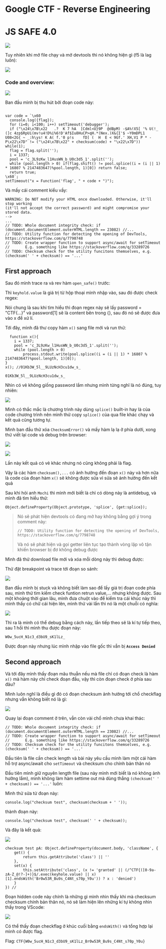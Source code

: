 # Google CTF - Reverse Engineering
# JS SAFE 4.0 
![](https://i.imgur.com/HhKIUby.png)

Tuy nhiên khi mở file chạy và mở devtools thì nó không hiện gì (f5 là lag luôn):

![](https://i.imgur.com/jCyShIZ.png)

### Code and overview:

![](https://i.imgur.com/I6F9D7k.png)

Ban đầu mình bị thu hút bởi đoạn code này:

```javascript=

var code = `\x60
  console.log({flag}); 
  for (i=0; i<100; i++) setTimeout('debugger');
  if ("\x24\x7B\x22   .?  K 7 hA  [Cdml<U}9P  @dBpM) -$A%!X5[ '% U(!_ (]c 4zp$RpUi(mv!u4!D%i%6!D'Af$Iu8HuCP>qH.*(Nex.)X&{I'$ ~Y0mDPL1 U08<2G{ ~ _:h\ys! K A( f.'0 p!s    fD] (  H  E < 9Gf.' XH,V1 P * -P\x22\x7D" != ("\x24\x7B\x22" + checksum(code) + "\x22\x7D")) while(1);
  flag = flag.split('');
  i‍ = 1337;
  pool = 'c_3L9zKw_l1HusWN_b_U0c3d5_1'.split('');
  while (pool.length > 0) if(flag.shift() != pool.splice((i = (i || 1) * 16807 % 2147483647)%pool.length, 1)[0]) return false;
  return true;
\x60`;
setTimeout("x = Function('flag', " + code + ")");  
```
Và mấy cái comment kiểu vầy:

```
WARNING: Do NOT modify your HTML once downloaded. Otherwise, it'll stop working
(it'll not accept the correct password) and might compromise your stored data.
-->
...
// TODO: Whole document integrity check: if (document.documentElement.outerHTML.length == 23082) //...
// TODO: Utility function for detecting the opening of DevTools, https://stackoverflow.com/q/7798748
// TODO: Create wrapper function to support async/await for setTimeout
//       E.g. something like https://stackoverflow.com/q/33289726
// TODO: Checksum check for the utility funcitons themselves, e.g. (checksum(' ' + checksum)) == '...'
```

## First approach


Sau đó mình trace ra và rev hàm `open_safe()` trước:

Thì `keyhold.value` là giá trị từ hộp thoại mình nhập vào, sau đó được check regex:

Nói chung là sau khi tìm hiểu thì đoạn regex này sẽ lấy password = "CTF{...}" và password[1] sẽ là content bên trong {}, sau đó nó sẽ được đưa vào x để xử lí.

Tới đây, mình đã thư copy hàm `x()` sang file mới và run thử:

```javascript=
  function x(){ 
    i = 1337;
    pool = 'c_3L9zKw_l1HusWN_b_U0c3d5_1'.split('');
    while (pool.length > 0) 
        process.stdout.write(pool.splice((i = (i || 1) * 16807 % 2147483647)%pool.length, 1)[0]);
}
x(); //01Kb3W_5l__9LUzNcH3cu1dw_s_
```
`01Kb3W_5l__9LUzNcH3cu1dw_s_`

Nhìn có vẻ không giống password lắm nhưng mình từng nghĩ là nó đúng, tuy nhiên:

![](https://i.imgur.com/aqgYFVF.png)

Mình có thắc mắc là chương trình này dùng `splice()` built-in hay là của code chương trình nên mình thử copy `splice()` của qua file khác chạy và kết quả cũng tương tự.  

Mình ban đầu thử xóa `ChecksumError()` và mấy hàm lạ lạ ở phía dưới, xong thử viết lại code và debug trên browser:

![](https://i.imgur.com/3XFTNlA.png)

![](https://i.imgur.com/7UNUgB2.png)

Lần này kết quả có vẻ khác nhưng nó cũng không phải là flag.

Vậy là các hàm `checksum(),...` có ảnh hưởng đến đoạn `x()` này và hơn nữa là code của đoạn hàm `x()` sẽ không được sửa vì sửa sẽ ảnh hưởng đến kết quả

Sau khi hỏi anh `Mochi` thì mình mới biết là chỉ có dòng này là antidebug, và mình đã tìm hiểu thử:



```javascript=
Object.defineProperty(Object.prototype, 'splice', {get:splice});
```
> Nó sẽ phát hiện devtools có đang mở hay không bằng gợi ý trong comment này:
>
>`// TODO: Utility function for detecting the opening of DevTools, https://stackoverflow.com/q/7798748`
>
> Và nó sẽ phát hiện và gọi getter liên tục tạo thành vòng lặp vô tận khiến browser bị đơ không debug được



Mình đã thử download file mới và xóa mỗi dòng này thì debug được:

Thử đặt breakpoint và trace tới đoạn so sánh:

![](https://i.imgur.com/fodvvZR.png)

Ban đầu mình bị stuck và không biết làm sao để lấy giá trị đoạn code phía sau, mình thử tìm kiếm check funtion retrun value,... nhưng không được. Sau một khoảng thời gian lâu, mình đưa chuột vào để kiểm tra cái khúc này thì mình thấy có chữ cái hiện lên, mình thử vài lần thì nó là một chuỗi có nghĩa:

![](https://i.imgur.com/wN1IQ6z.png)

Thì ra là mình có thể debug bằng cách này, lần tiếp theo sẽ là kí tự tiếp theo, sau 1 hồi thì mình thu được đoạn này:

`W0w_5ucH_N1c3_d3bU9_sK1lLz_`

Được đoạn này nhưng lúc mình nhập vào file gốc thì vẫn bị **`Access Denied`**

## Second approach

Và tới đây mình thấy đoạn mâu thuẫn nếu mà file chỉ có đoạn check là hàm `x()` mà hàm này chỉ check đoạn đầu, vậy thì còn đoạn check ở phía sau đâu?

Mình luôn nghĩ là điều gì đó có đoạn checksum ảnh hưởng tới chổ checkflag nhưng vẫn không biết nó là gì:

![](https://i.imgur.com/89Im5kr.png)

Quay lại đoạn comment ở trên, vẫn còn vài chổ mình chưa khai thác:

```
// TODO: Whole document integrity check: if (document.documentElement.outerHTML.length == 23082) //...
// TODO: Create wrapper function to support async/await for setTimeout
//       E.g. something like https://stackoverflow.com/q/33289726
// TODO: Checksum check for the utility funcitons themselves, e.g. (checksum(' ' + checksum)) == '...'
```
Đầu tiên là file cần check length và bài này yêu cầu mình làm một cái hàm hỗ trợ async/await cho `setTimeout` và checksum cho chính bản thân nó

Đầu tiên mình giữ nguyên length file (sau này mình mới biết là nó không ảnh hưởng lắm), mình không làm hàm settime out mà dùng thẳng `(checksum(' ' + checksum)) == '...'` luôn:

Mình thử sửa từ đoạn này:

`console.log("checksum test", checksum(checksum + ' '));` 

thành đoạn này: 

`console.log("checksum test", checksum(' ' + checksum));` 

Và đây là kết quả:

![](https://i.imgur.com/4bZXq8Z.png)


```javascript=
checksum test pA: Object.defineProperty(document.body, 'className', {
    get() {
        return this.getAttribute('class') || ''
    },
    set(x) {
        this.setAttribute('class', (x != 'granted' || (/^CTF{([0-9a-zA-Z_@!?-]+)}$/.exec(keyhole.value) || x)[1].endsWith('Br0w53R_Bu9s_C4Nt_s70p_Y0u')) ? x : 'denied')
    }
}) //
```
Đoạn hidden code này chính là những gì mình nhìn thấy khi mà checksum checksum chính bản thân nó, nó sẽ làm hiện lên những kí tự không nhìn thấy trong VScode:

![](https://i.imgur.com/M4B3Epm.png)

Có thể thấy đoạn checkflag ở khúc cuối bằng `endsWith()` và tổng hợp lại mình có được flag.

Flag: `CTF{W0w_5ucH_N1c3_d3bU9_sK1lLz_Br0w53R_Bu9s_C4Nt_s70p_Y0u}`
